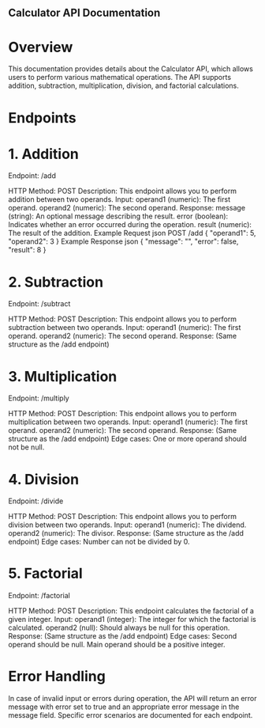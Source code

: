 ## Calculator API Documentation
# Overview
This documentation provides details about the Calculator API, which allows users to perform various mathematical operations. The API supports addition, subtraction, multiplication, division, and factorial calculations.

# Endpoints
# 1. Addition
Endpoint: /add

HTTP Method: POST
Description: This endpoint allows you to perform addition between two operands.
Input:
operand1 (numeric): The first operand.
operand2 (numeric): The second operand.
Response:
message (string): An optional message describing the result.
error (boolean): Indicates whether an error occurred during the operation.
result (numeric): The result of the addition.
Example Request
json
POST /add
{
  "operand1": 5,
  "operand2": 3
}
Example Response
json
{
  "message": "",
  "error": false,
  "result": 8
}
# 2. Subtraction
Endpoint: /subtract

HTTP Method: POST
Description: This endpoint allows you to perform subtraction between two operands.
Input:
operand1 (numeric): The first operand.
operand2 (numeric): The second operand.
Response: (Same structure as the /add endpoint)
# 3. Multiplication
Endpoint: /multiply

HTTP Method: POST
Description: This endpoint allows you to perform multiplication between two operands.
Input:
operand1 (numeric): The first operand.
operand2 (numeric): The second operand.
Response: (Same structure as the /add endpoint)
Edge cases: One or more operand should not be null.
# 4. Division
Endpoint: /divide

HTTP Method: POST
Description: This endpoint allows you to perform division between two operands.
Input:
operand1 (numeric): The dividend.
operand2 (numeric): The divisor.
Response: (Same structure as the /add endpoint)
Edge cases: Number can not be divided by 0.
# 5. Factorial
Endpoint: /factorial

HTTP Method: POST
Description: This endpoint calculates the factorial of a given integer.
Input:
operand1 (integer): The integer for which the factorial is calculated.
operand2 (null): Should always be null for this operation.
Response: (Same structure as the /add endpoint)
Edge cases: Second operand should be null. Main operand should be a positive integer.
# Error Handling
In case of invalid input or errors during operation, the API will return an error message with error set to true and an appropriate error message in the message field.
Specific error scenarios are documented for each endpoint.
